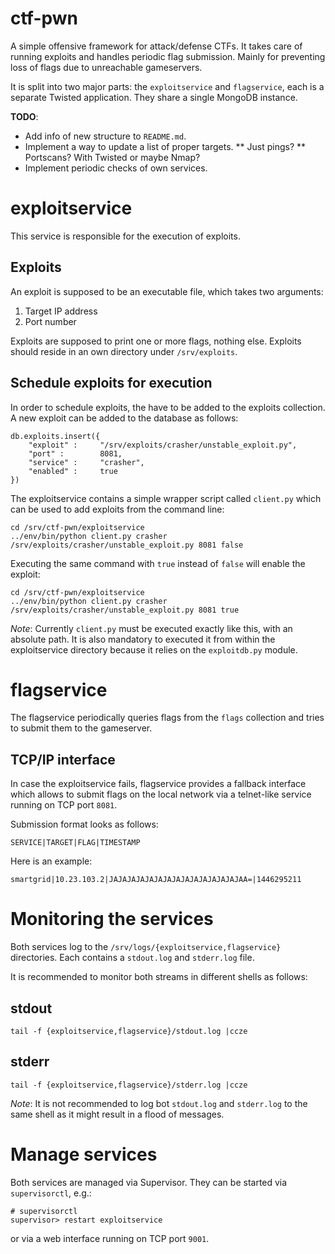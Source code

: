 ctf-pwn
=======

A simple offensive framework for attack/defense CTFs. It takes care of running exploits and handles periodic flag submission. Mainly for preventing loss of flags due to unreachable gameservers.

It is split into two major parts: the `exploitservice` and `flagservice`, each is a separate Twisted application. They share a single MongoDB instance.

**TODO**:

* Add info of new structure to `README.md`.
* Implement a way to update a list of proper targets.
** Just pings?
** Portscans? With Twisted or maybe Nmap?
* Implement periodic checks of own services.

# exploitservice

This service is responsible for the execution of exploits.

## Exploits

An exploit is supposed to be an executable file, which takes two arguments:

1. Target IP address
2. Port number

Exploits are supposed to print one or more flags, nothing else. Exploits should reside in an own directory under `/srv/exploits`.

## Schedule exploits for execution

In order to schedule exploits, the have to be added to the exploits collection. A new exploit can be added to the database as follows:

```
db.exploits.insert({
    "exploit" :     "/srv/exploits/crasher/unstable_exploit.py",
    "port" :        8081,
    "service" :     "crasher",
    "enabled" :     true
})
```

The exploitservice contains a simple wrapper script called `client.py` which can be used to add exploits from the command line:

```
cd /srv/ctf-pwn/exploitservice
../env/bin/python client.py crasher /srv/exploits/crasher/unstable_exploit.py 8081 false
```

Executing the same command with `true` instead of `false` will enable the exploit:

```
cd /srv/ctf-pwn/exploitservice
../env/bin/python client.py crasher /srv/exploits/crasher/unstable_exploit.py 8081 true
```

*Note*: Currently `client.py` must be executed exactly like this, with an absolute path. It is also mandatory to executed it from within the exploitservice directory because it relies on the `exploitdb.py` module.



# flagservice

The flagservice periodically queries flags from the `flags` collection and tries to submit them to the gameserver.

## TCP/IP interface

In case the exploitservice fails, flagservice provides a fallback interface which allows to submit flags on the local network via a telnet-like service running on TCP port `8081`.

Submission format looks as follows:

```
SERVICE|TARGET|FLAG|TIMESTAMP
```

Here is an example:

```
smartgrid|10.23.103.2|JAJAJAJAJAJAJAJAJAJAJAJAJAJAJAA=|1446295211
```

# Monitoring the services

Both services log to the `/srv/logs/{exploitservice,flagservice}` directories. Each contains a `stdout.log` and `stderr.log` file.

It is recommended to monitor both streams in different shells as follows:

## stdout

```
tail -f {exploitservice,flagservice}/stdout.log |ccze
```

## stderr

```
tail -f {exploitservice,flagservice}/stderr.log |ccze
```

*Note*: It is not recommended to log bot `stdout.log` and `stderr.log` to the same shell as it might result in a flood of messages.

# Manage services

Both services are managed via Supervisor. They can be started via `supervisorctl`, e.g.:

```
# supervisorctl
supervisor> restart exploitservice
```

or via a web interface running on TCP port `9001`.